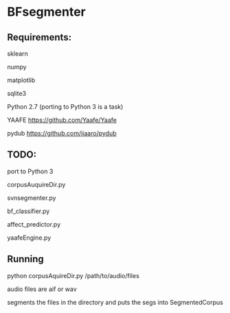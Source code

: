 # BFsegmenter

## Requirements:

sklearn

numpy

matplotlib

sqlite3

Python 2.7 (porting to Python 3 is a task)

YAAFE https://github.com/Yaafe/Yaafe

pydub https://github.com/jiaaro/pydub

## TODO:

port to Python 3

corpusAuquireDir.py

  svnsegmenter.py

  bf_classifier.py

  affect_predictor.py

  yaafeEngine.py

## Running
python corpusAquireDir.py /path/to/audio/files

audio files are aif or wav

segments the files in the directory and puts the segs into SegmentedCorpus
